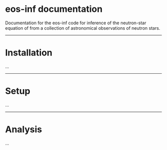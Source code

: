 # eos-inf documentation

Documentation for the eos-inf code for inference of the neutron-star equation of from a collection of astronomical observations of neutron stars.

---

# Installation

...


---

# Setup

...

---

# Analysis

...

